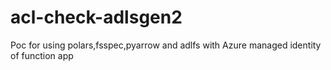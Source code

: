 # acl-check-adlsgen2
Poc for using polars,fsspec,pyarrow and adlfs with Azure managed identity of function app
